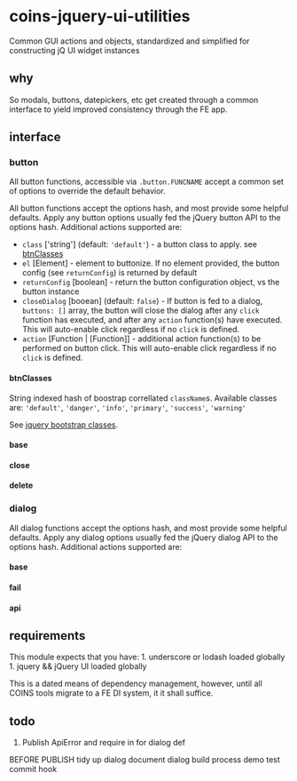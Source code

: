 # coins-jquery-ui-utilities
Common GUI actions and objects, standardized and simplified for constructing jQ UI widget instances

## why
So modals, buttons, datepickers, etc get created through a common interface to yield improved consistency through the FE app.

## interface

### button
All button functions, accessible via `.button.FUNCNAME` accept a common set of options to override the default behavior.

All button functions accept the options hash, and most provide some helpful defaults.  Apply any button options usually fed the jQuery button API to the options hash.  Additional actions supported are:

- `class` ['string'] (default: `'default'`) - a button class to apply. see [btnClasses](#btnClasses)
- `el` [Element] - element to buttonize.  If no element provided, the button config (see `returnConfig`) is returned by default
- `returnConfig` [boolean] - return the button configuration object, vs the button instance
- `closeDialog` [booean] (default: `false`) - If button is fed to a dialog, `buttons: []` array, the button will close the dialog after any `click` function has executed, and after any `action` function(s) have executed.  This will auto-enable click regardless if no `click` is defined.
- `action` [Function | [Function]] - additional action function(s) to be performed on button click.  This will auto-enable click regardless if no `click` is defined.

#### btnClasses
String indexed hash of boostrap correllated `className`s.  Available classes are:
`'default'`, `'danger'`, `'info'`, `'primary'`, `'success'`, `'warning'`

See [jquery bootstrap classes](http://jquery-ui-bootstrap.github.io/jquery-ui-bootstrap/components.html).

#### base
#### close
#### delete

### dialog

All dialog functions accept the options hash, and most provide some helpful defaults.  Apply any dialog options usually fed the jQuery dialog API to the options hash.  Additional actions supported are:

#### base
#### fail
#### api

## requirements
This module expects that you have:
    1. underscore or lodash loaded globally
    1. jquery && jQuery UI loaded globally

This is a dated means of dependency management, however, until all COINS tools migrate to a FE DI system, it it shall suffice.

## todo
1. Publish ApiError and require in for dialog def

BEFORE PUBLISH
tidy up dialog
document dialog
build process
demo
test
commit hook